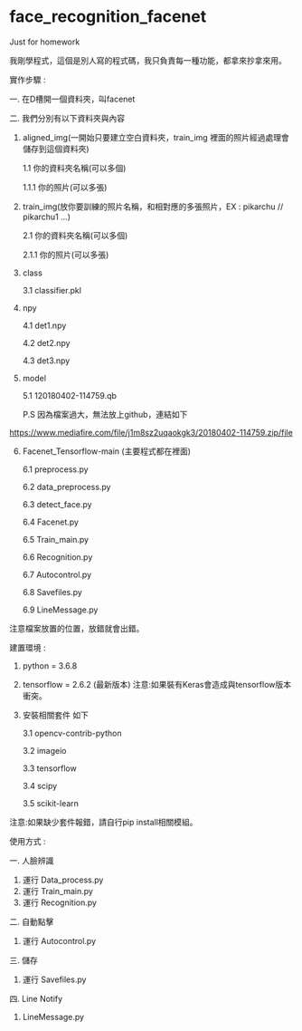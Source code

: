# face_recognition_facenet
Just for homework

我剛學程式，這個是別人寫的程式碼，我只負責每一種功能，都拿來抄拿來用。

實作步驟 : 

一. 在D槽開一個資料夾，叫facenet

二. 我們分別有以下資料夾與內容

1. aligned_img(一開始只要建立空白資料夾，train_img 裡面的照片經過處理會儲存到這個資料夾)

   1.1 你的資料夾名稱(可以多個)
   
      1.1.1 你的照片(可以多張)

2. train_img(放你要訓練的照片名稱，和相對應的多張照片，EX : pikarchu // pikarchu1 ...) 

   2.1 你的資料夾名稱(可以多個)
   
      2.1.1 你的照片(可以多張)

3. class 

   3.1 classifier.pkl

4. npy

   4.1 det1.npy
   
   4.2 det2.npy
   
   4.3 det3.npy

5. model 

   5.1 120180402-114759.qb
   
   P.S 因為檔案過大，無法放上github，連結如下
   
https://www.mediafire.com/file/j1m8sz2uqaokgk3/20180402-114759.zip/file

6. Facenet_Tensorflow-main (主要程式都在裡面)

   6.1 preprocess.py
   
   6.2 data_preprocess.py
   
   6.3 detect_face.py
   
   6.4 Facenet.py
   
   6.5 Train_main.py

   6.6 Recognition.py
   
   6.7 Autocontrol.py
   
   6.8 Savefiles.py
   
   6.9 LineMessage.py

注意檔案放置的位置，放錯就會出錯。

建置環境 : 
1. python = 3.6.8
2. tensorflow = 2.6.2 (最新版本)
注意:如果裝有Keras會造成與tensorflow版本衝突。
3. 安裝相關套件 如下

   3.1 opencv-contrib-python
   
   3.2 imageio
   
   3.3 tensorflow
   
   3.4 scipy

   3.5 scikit-learn
   
注意:如果缺少套件報錯，請自行pip install相關模組。

使用方式 :

一. 人臉辨識
1. 運行 Data_process.py
2. 運行 Train_main.py
3. 運行 Recognition.py

二. 自動點擊
1. 運行 Autocontrol.py

三. 儲存
1. 運行 Savefiles.py

四. Line Notify
1. LineMessage.py
